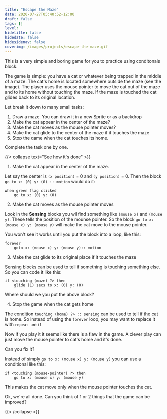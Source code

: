 ```yaml
---
title: "Escape the Maze"
date: 2020-07-27T05:40:52+12:00
draft: false
tags: []
level: 
hidetitle: false
hidedate: false
hidesidenav: false
coverimg: /images/projects/escape-the-maze.gif
---
```


This is a very simple and boring game for you to practice using conditonals block.

<!--more-->

The game is simple: you have a cat or whatever being trapped in the middle of a maze. The cat's home is located somewhere outside the maze (see the image). The player uses the mouse pointer to move the cat out of the maze and to its home without touching the maze. If the maze is touched the cat glides back to its original location.

Let break it down to many small tasks:

1. Draw a maze. You can draw it in a new Sprite or as a backdrop
2. Make the cat appear in the center of the maze?
3. Make the cat moves as the mouse pointer moves?
4. Make the cat glide to the center of the maze if it touches the maze
5. Stop the game when the cat touches its home.

Complete the task one by one.

{{< collapse text="See how it's done" >}}

1. Make the cat appear in the center of the maze.

Let say the center is `(x position)` = 0 and `(y position)` = 0.
Then the block `go to x: (0) y: (0) :: motion` would do it:

```
when green flag clicked
    go to x: (0) y: (0)
```

2. Make the cat moves as the mouse pointer moves

Look in the **Sensing** blocks you wil find something like `(mouse x)` and `(mouse y)`. These tells the position of the mounse pointer. 
So the block `go to x: (mouse x) y: (mouse y)` will make the cat move to the mouse pointer.

You won't see it works until you put the block into a loop, like this:

```
forever
    goto x: (mouse x) y: (mouse y):: motion
```

3. Make the cat glide to its original place if it touches the maze

Sensing blocks can be used to tell if something is touching something else.
So you can code it like this:

```
if <touching (maze) ?> then
    glide (1) secs to x: (0) y: (0)
```

Where should we you put the above block?

4. Stop the game when the cat gets home

The condition `touching (home) ?> :: sensing` can be used to tell if the cat is home.
So instead of using the `forever` loop, you may want to replace it with `repeat until`


Now if you play it it seems like there is a flaw in the game. A clever play can just move the mouse pointer to cat's home and it's done.

Can you fix it?

Instead of simply `go to x: (mouse x) y: (mouse y)` you can use a conditional like this:
```
if <touching (mouse-pointer) ?> then
    go to x: (mouse x) y: (mouse y)
```

This makes the cat move only when the mouse pointer touches the cat.

Ok, we're all done. Can you think of 1 or 2 things that the game can be improved?

{{< /collapse >}}